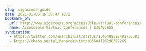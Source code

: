 ```yaml
---
slug: sigaccess-guide
date: 2021-01-05T16:38:43.187Z
bookmark_of:
  url: http://www.sigaccess.org/accessible-virtual-conferences/
  name: Accessible Virtual Conferences | SIGACCESS
syndication:
  - https://twitter.com/anarchivist/status/1346498388481765381
  - https://chaos.social/@anarchivist/105504126298312265
---
```

